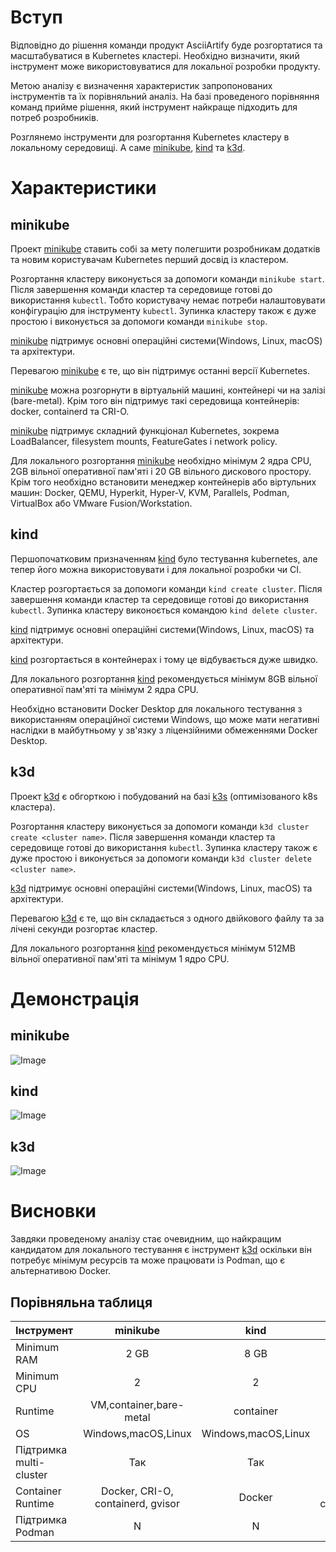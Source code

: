 # Вступ

Відповідно до рішення команди продукт AsciiArtify буде розгортатися та масштабуватися в Kubernetes кластері. Необхідно визначити, який інструмент може використовуватися для локальної розробки продукту.

Метою аналізу є визначення характеристик запропонованих інструментів та їх порівняльний аналіз. На базі проведеного порівняння команд прийме рішення, який інструмент найкраще підходить для потреб розробників.

Розглянемо інструменти для розгортання Kubernetes кластеру в локальному середовищі. А саме [minikube](https://minikube.sigs.k8s.io/docs/), [kind](https://kind.sigs.k8s.io/) та [k3d](https://k3d.io/v5.5.1/).

# Характеристики

## minikube

Проект [minikube](https://minikube.sigs.k8s.io/docs/) ставить собі за мету полегшити розробникам додатків та новим користувачам Kubernetes перший досвід із кластером. 

Розгортання кластеру виконується за допомоги команди ```minikube start```. Після завершення команди кластер та середовище готові до використання ```kubectl```. Тобто користувачу немає потреби налаштовувати конфігурацію для інструменту ```kubectl```. Зупинка кластеру також є дуже простою і виконується за допомоги команди ```minikube stop```.

[minikube](https://minikube.sigs.k8s.io/docs/) підтримує основні операційні системи(Windows, Linux, macOS) та архітектури.

Перевагою [minikube](https://minikube.sigs.k8s.io/docs/) є те, що він підтримує останні версії Kubernetes. 

[minikube](https://minikube.sigs.k8s.io/docs/) можна розгорнути в віртуальній машині, контейнері чи на залізі (bare-metal). Крім того він підтримує такі середовища контейнерів: docker, containerd та CRI-O.

[minikube](https://minikube.sigs.k8s.io/docs/) підтримує складний функціонал Kubernetes, зокрема LoadBalancer, filesystem mounts, FeatureGates і network policy.

Для локального розгортання [minikube](https://minikube.sigs.k8s.io/docs/) необхідно мінімум 2 ядра CPU, 2GB вільної оперативної пам'яті і 20 GB вільного дискового простору. Крім того необхідно встановити менеджер контейнерів або віртульних машин: Docker, QEMU, Hyperkit, Hyper-V, KVM, Parallels, Podman, VirtualBox або VMware Fusion/Workstation.

## kind

Першопочатковим призначенням [kind](https://kind.sigs.k8s.io/) було тестування kubernetes, але тепер його можна використовувати і для локальної розробки чи CI.

Кластер розгортається за допомоги команди ```kind create cluster```. Після завершення команди кластер та середовище готові до використання ```kubectl```. Зупинка кластеру виконоється командою ```kind delete cluster```.

[kind](https://kind.sigs.k8s.io/) підтримує основні операційні системи(Windows, Linux, macOS) та архітектури.

[kind](https://kind.sigs.k8s.io/) розгортається в контейнерах і тому це відбувається дуже швидко.

Для локального розгортання [kind](https://kind.sigs.k8s.io/) рекомендується мінімум 8GB вільної оперативної пам'яті та мінімум 2 ядра CPU.

Необхідно встановити Docker Desktop для локального тестування з використанням операційної системи Windows, що може мати негативні наслідки в майбутньому у зв'язку з ліцензійними обмеженнями Docker Desktop.

## k3d

Проект [k3d](https://k3d.io/v5.5.1/) є обгорткою і побудований на базі [k3s](https://docs.k3s.io/) (оптимізованого k8s кластера).

Розгортання кластеру виконується за допомоги команди ```k3d cluster create <cluster name>```. Після завершення команди кластер та середовище готові до використання ```kubectl```. Зупинка кластеру також є дуже простою і виконується за допомоги команди ```k3d cluster delete <cluster name>```.

[k3d](https://k3d.io/v5.5.1/) підтримує основні операційні системи(Windows, Linux, macOS) та архітектури.

Перевагою [k3d](https://k3d.io/v5.5.1/) є те, що він складається з одного двійкового файлу та за лічені секунди розгортає кластер.

Для локального розгортання [kind](https://kind.sigs.k8s.io/) рекомендується мінімум 512MB вільної оперативної пам'яті та мінімум 1 ядро CPU.

# Демонстрація

## minikube

![Image](../res/minikube-demo.gif)

## kind

![Image](../res/kind-demo.gif)

## k3d

![Image](../res/k3d-demo.gif)

# Висновки

Завдяки проведеному аналізу стає очевидним, що найкращим кандидатом для локального тестування є інструмент [k3d](https://k3d.io/v5.5.1/) оскільки він потребує мінімум ресурсів та може працювати із Podman, що є альтернативою Docker.

## Порівняльна таблиця

| Інструмент       | minikube    | kind        | k3d                        | 
| -----------------|:-----------:| :----------:|:---------------------------:
| Minimum RAM      | 2 GB        |   8 GB      | 512 MB                     |
| Minimum CPU      | 2           |   2         | 1                          |
| Runtime          | VM,container,bare-metal|container| native        |
| OS   | Windows,macOS,Linux | Windows,macOS,Linux | Linux |
| Підтримка multi-cluster | Так | Так | Ні |
| Container Runtime | Docker, CRI-O, containerd, gvisor | Docker | Docker, containerd |
| Підтримка Podman | N | N | Y |
